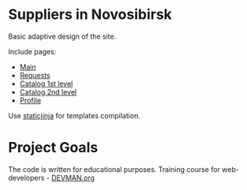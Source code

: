 # Suppliers in Novosibirsk

Basic adaptive design of the site.

Include pages:

* [Main](https://cr00z.github.io/22_proto_markup/html/index.html)
* [Requests](https://cr00z.github.io/22_proto_markup/html/requests.html)
* [Catalog 1st level](https://cr00z.github.io/22_proto_markup/html/catalog_main.html)
* [Catalog 2nd level](https://cr00z.github.io/22_proto_markup/html/catalog_list.html)
* [Profile](https://cr00z.github.io/22_proto_markup/html/profile.html)

Use [staticjinja](https://pypi.org/project/staticjinja/0.3.5/) for templates compilation.

# Project Goals

The code is written for educational purposes. Training course for web-developers - [DEVMAN.org](https://devman.org)

